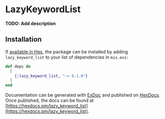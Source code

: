 # LazyKeywordList

**TODO: Add description**

## Installation

If [available in Hex](https://hex.pm/docs/publish), the package can be installed
by adding `lazy_keyword_list` to your list of dependencies in `mix.exs`:

```elixir
def deps do
  [
    {:lazy_keyword_list, "~> 0.1.0"}
  ]
end
```

Documentation can be generated with [ExDoc](https://github.com/elixir-lang/ex_doc)
and published on [HexDocs](https://hexdocs.pm). Once published, the docs can
be found at [https://hexdocs.pm/lazy_keyword_list](https://hexdocs.pm/lazy_keyword_list).

